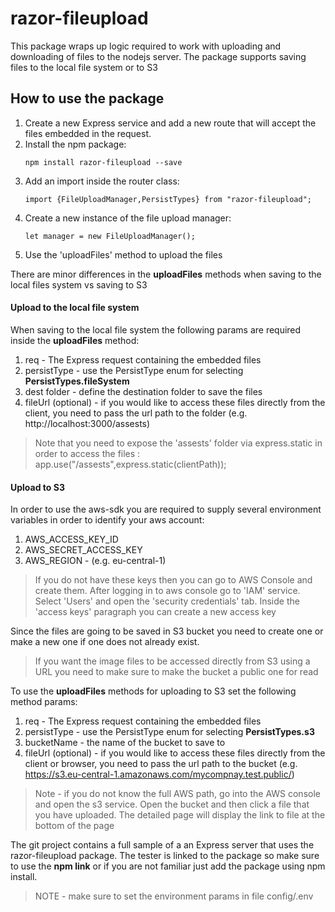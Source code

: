 # razor-fileupload
This package wraps up logic required to work with uploading and downloading of files to the nodejs server. The package supports saving files to the local file system or to S3

## How to use the package
1. Create a new Express service and add a new route that will accept the files embedded in the request. 
2. Install the npm package: 
    ```
    npm install razor-fileupload --save
    ```
3. Add an import inside the router class:
    ```
    import {FileUploadManager,PersistTypes} from "razor-fileupload";
    ```
4. Create a new instance of the file upload manager:
    ```
    let manager = new FileUploadManager();
    ```
5. Use the 'uploadFiles' method to upload the files

There are minor differences in the __uploadFiles__ methods when saving to the local files system vs saving to S3

#### Upload to the local file system
When saving to the local file system the following params are required inside the __uploadFiles__ method:
1. req - The Express request containing the embedded files
2. persistType - use the PersistType enum for selecting __PersistTypes.fileSystem__
3. dest folder - define the destination folder to save the files
4. fileUrl (optional) - if you would like to access these files directly from the client, you need to pass the url path to the folder (e.g. http://localhost:3000/assests)
> Note that you need to expose the 'assests' folder via express.static in order to access the files : 
app.use("/assests",express.static(clientPath));

#### Upload to S3
In order to use the aws-sdk you are required to supply several environment variables in order to identify your aws account:
1. AWS_ACCESS_KEY_ID
2. AWS_SECRET_ACCESS_KEY
3. AWS_REGION - (e.g. eu-central-1)

> If you do not have these keys then you can go to AWS Console and create them. After logging in to aws console go to 'IAM' service. Select 'Users' and open the 'security credentials' tab. Inside the 'access keys' paragraph you can create a new access key

Since the files are going to be saved in S3 bucket you need to create one or make a new one if one does not already exist. 
> If you want the image files to be accessed directly from S3 using a URL you need to make sure to make the bucket a public one for read

To use the __uploadFiles__ methods for uploading to S3 set the following method params:
1. req - The Express request containing the embedded files
2. persistType - use the PersistType enum for selecting __PersistTypes.s3__
3. bucketName - the name of the bucket to save to
4. fileUrl (optional) - if you would like to access these files directly from the client or browser, you need to pass the url path to the bucket (e.g. https://s3.eu-central-1.amazonaws.com/mycompnay.test.public/)
>Note - if you do not know the full AWS path, go into the AWS console and open the s3 service. Open the bucket and then click a file that you have uploaded. The detailed page will display the link to file at the bottom of the page


The git project contains a full sample of a an Express server that uses the razor-fileupload package. The tester is linked to the package so make sure to use the __npm link__ or if you are not familiar just add the package using npm install.
>NOTE - make sure to set the environment params in file config/.env
